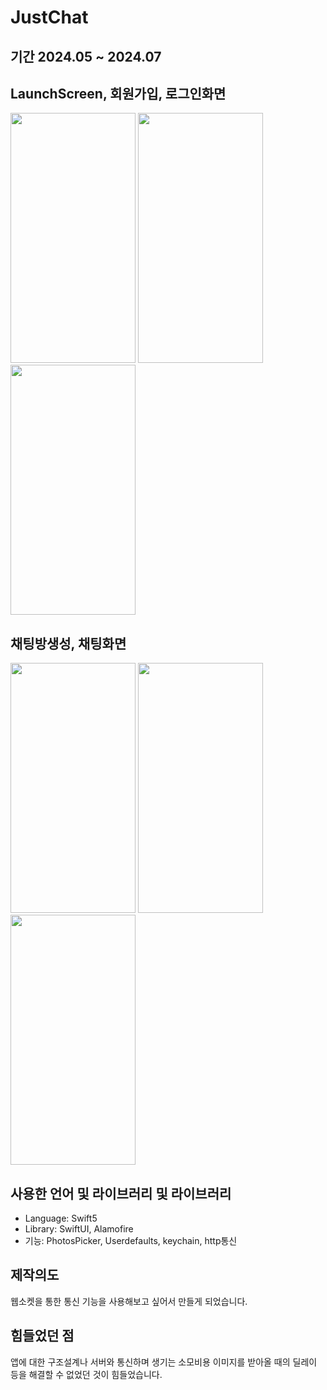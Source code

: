 # JustChat
## 기간 2024.05 ~ 2024.07


## LaunchScreen, 회원가입, 로그인화면
<img src ="https://github.com/user-attachments/assets/fcd4aab6-9b0f-490f-aee1-a05acb8959d1" width=200 height = 400>
<img src ="https://github.com/user-attachments/assets/9ef2579b-6338-4733-99d9-6301e3061ad4" width=200 height=400>
<img src= "https://github.com/user-attachments/assets/412082bb-0015-455c-a86b-cdab5e109c47" width=200 height=400>
<br/>  

## 채팅방생성, 채팅화면
<img src= "https://github.com/user-attachments/assets/dd536fcd-f593-4ec9-b790-3146d838abe7" width=200 height=400>
<img src= "https://github.com/user-attachments/assets/8af04954-4503-45ff-b78d-87ee03ea92a1" width=200 height=400>
<img src= "https://github.com/user-attachments/assets/005823a3-851a-4a4c-a511-b1fdaa5bbb48" width=200 height=400>

## 사용한 언어 및 라이브러리 및 라이브러리
 * Language: Swift5
 * Library: SwiftUI, Alamofire
 * 기능: PhotosPicker, Userdefaults, keychain, http통신

## 제작의도
웹소켓을 통한 통신 기능을 사용해보고 싶어서 만들게 되었습니다.

## 힘들었던 점
앱에 대한 구조설계나 서버와 통신하며 생기는 소모비용 이미지를 받아올 때의 딜레이 등을 해결할 수 없었던 것이 힘들었습니다.
